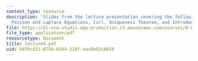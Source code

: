 ```yaml
---
content_type: resource
description: 'Slides from the lecture presentation covering the following topics:
  Poisson and Laplace Equations, Curl, Uniqueness Theorem, and Introduction to Conductors.'
file: https://ol-ocw-studio-app-production.s3.amazonaws.com/courses/8-022-physics-ii-electricity-and-magnetism-fall-2004/94fbcd2167568164328feac8e82c6019_lecture4.pdf
file_type: application/pdf
resourcetype: Document
title: lecture4.pdf
uid: 94fbcd21-6756-8164-328f-eac8e82c6019
---
```

